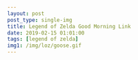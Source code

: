 ```yaml
---
layout: post
post_type: single-img
title: Legend of Zelda Good Morning Link
date: 2019-02-15 01:01:00
tags: [legend of zelda]
img1: /img/loz/goose.gif
---
```

